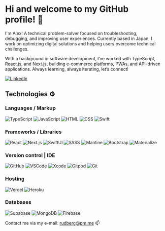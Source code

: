 # Hi and welcome to my GitHub profile! 👋

I'm Alex! A technical problem-solver focused on troubleshooting, debugging, and improving user experiences. Currently based in Japan, I work on optimizing digital solutions and helping users overcome technical challenges.

With a background in software development, I’ve worked with TypeScript, React.js, and Next.js, building e-commerce platforms, PWAs, and API-driven applications. Always learning, always iterating, let’s connect!

[![LinkedIn](https://img.shields.io/badge/LinkedIn%20-%230A66C2.svg?&style=for-the-badge&logo=LinkedIn&logoColor=FFFFFF)](https://www.linkedin.com/in/rudberg/)


## Technologies ⚙️

### Languages / Markup

![TypeScript](https://img.shields.io/badge/TypeScript-black?style=for-the-badge&logo=Typescript)
![JavaScript](https://img.shields.io/badge/JavaScript-gray?style=for-the-badge&logo=Javascript)
![HTML](https://img.shields.io/badge/HTML-black?style=for-the-badge&logo=Html5)
![CSS](https://img.shields.io/badge/css-1572B6?style=for-the-badge&logo=css3)
![Swift](https://img.shields.io/badge/Swift-gray?style=for-the-badge&logo=Swift)

### Frameworks / Libraries

![React](https://img.shields.io/badge/React-gray?style=for-the-badge&logo=React)
![Next.js](https://img.shields.io/badge/Next.js-lightgray?style=for-the-badge&logo=Next.js)
![SwiftUI](https://img.shields.io/badge/SwiftUI-blue?style=for-the-badge&logo=Swift)
![SASS](https://img.shields.io/badge/SASS-gray?style=for-the-badge&logo=sass)
![Mantine](https://img.shields.io/badge/Mantine-blue?style=for-the-badge&logo=Mantine)
![Bootstrap](https://img.shields.io/badge/bootstrap-lightgray?style=for-the-badge&logo=bootstrap)
![Materialize](https://img.shields.io/badge/materialize-pink?style=for-the-badge&logo=materialize)


### Version control | IDE

![GitHub](https://img.shields.io/badge/GitHub%20-%23181717.svg?&style=for-the-badge&logo=GitHub&logoColor=FFFFFF)
![VSCode](https://img.shields.io/badge/VScode-007ACC?style=for-the-badge&logo=visualstudiocode)
![Xcode](https://img.shields.io/badge/Xcode-gray?style=for-the-badge&logo=Xcode)
![Gitpod](https://img.shields.io/badge/Gitpod%20-%231D1D1D.svg?&style=for-the-badge&logo=Gitpod&logoColor=1AA6E4)
![Git](https://img.shields.io/badge/git-gray?style=for-the-badge&logo=git)


### Hosting 

![Vercel](https://img.shields.io/badge/Vercel-black?style=for-the-badge&logo=Vercel)
![Heroku](https://img.shields.io/badge/Heroku%20-%23430098.svg?&style=for-the-badge&logo=Heroku&logoColor=FFFFFF)

### Databases

![Supabase](https://img.shields.io/badge/supabase-darkgreen?style=for-the-badge&logo=Supabase)
![MongoDB](https://img.shields.io/badge/MongoDB%20-%233F2E1E.svg?&style=for-the-badge&logo=MongoDB&logoColor=47A248)
![Firebase](https://img.shields.io/badge/firebase-darkblue?style=for-the-badge&logo=Firebase)



Contact me via my e-mail: rudberg@pm.me 📫
